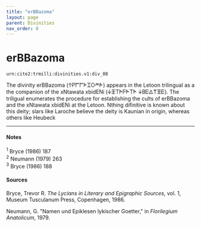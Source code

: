 ```yaml
---
title: "erBBazoma"
layout: page
parent: Divinities
nav_order: 8
---
```



# erBBazoma

`urn:cite2:trmilli:divinities.v1:div_08`

The divinity erBBazoma (𐊁𐊕𐊃𐊃𐊀𐊈𐊒𐊎𐊀) appears in the Letoon trilingual as a the companion of the xNtawata xbidENi (𐊜𐊑𐊗𐊀𐊇𐊀𐊗𐊀 𐊜𐊂𐊆𐊅𐊚𐊑𐊆). The triligual enumerates the procedure for establishing the cults of erBBazoma and the xNtawata xbidENi at the Letoon. Nthing difinitive is known about this deity; slars like Laroche believe the deity is Kaunian in origin, whereas others like Heubeck 


---------------
#### Notes
<sup>1</sup> Bryce (1986) 187<br>
<sup>2</sup> Neumann (1979) 263<br>
<sup>3</sup> Bryce (1986) 188<br>


#### Sources
Bryce, Trevor R. *The Lycians in Literary and Epigraphic Sources*, vol. 1, Museum Tusculanum Press, Copenhagen, 1986.

Neumann, G. "Namen und Epiklesen lykischer Goetter," in *Florilegium Anatolicum*, 1979. 
